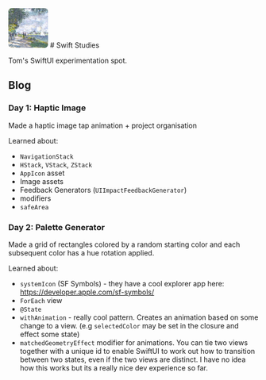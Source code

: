<img src="./assets/icon.png" width="80px" height="80px" />
#  Swift Studies

Tom's SwiftUI experimentation spot.

## Blog

### Day 1: Haptic Image

Made a haptic image tap animation + project organisation

Learned about:
- `NavigationStack`
- `HStack`, `VStack`, `ZStack`
- `AppIcon` asset
- Image assets
- Feedback Generators (`UIImpactFeedbackGenerator`)
- modifiers
- `safeArea`

### Day 2: Palette Generator

Made a grid of rectangles colored by a random starting color and each subsequent color has a hue rotation applied.

Learned about:
- `systemIcon` (SF Symbols) - they have a cool explorer app here: https://developer.apple.com/sf-symbols/
- `ForEach` view
- `@State`
- `withAnimation` - really cool pattern. Creates an animation based on some change to a view. (e.g `selectedColor` may be set in the closure and effect some state)
- `matchedGeometryEffect` modifier for animations. You can tie two views together with a unique id to enable SwiftUI to work out how to transition between two states, even if the two views are distinct. I have no idea how this works but its a really nice dev experience so far.

